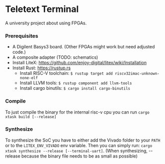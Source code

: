 # Teletext Terminal

A university project about using FPGAs.

### Prerequisites


- A Digilent Basys3 board. (Other FPGAs might work but need adjusted code.)
- A composite adapter (TODO: schematics)
- Install LiteX: https://github.com/enjoy-digital/litex/wiki/Installation
- Install Rust: https://rustup.rs
    - Install RISC-V toolchain: `$ rustup target add riscv32imac-unknown-none-elf`
    - Install LLVM tools: `$ rustup component add llvm-tools`
    - Install cargo binutils: `$ cargo install cargo-binutils`

### Compile

To just compile the binary for the internal risc-v cpu you can run `cargo xtask build [--release]`

### Synthesize

To synthesize the SoC you have to either add the Vivado folder to your `PATH` or to the `LITEX_ENV_VIVADO` env variable.
Then you can simply run: `cargo xtask synthesize --release [--terminal-uart]`.
(When synthesizing, --release because the binary file needs to be as small as possible)
